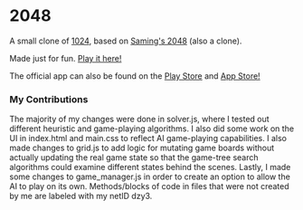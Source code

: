 # 2048
A small clone of [1024](https://play.google.com/store/apps/details?id=com.veewo.a1024), based on [Saming's 2048](http://saming.fr/p/2048/) (also a clone).

Made just for fun. [Play it here!](http://gabrielecirulli.github.io/2048/)

The official app can also be found on the [Play Store](https://play.google.com/store/apps/details?id=com.gabrielecirulli.app2048) and [App Store!](https://itunes.apple.com/us/app/2048-by-gabriele-cirulli/id868076805)

### My Contributions
The majority of my changes were done in solver.js, where I tested out different heuristic and game-playing algorithms. I also did some work on the UI in index.html and main.css to reflect AI game-playing capabilities. I also made changes to grid.js to add logic for mutating game boards without actually updating the real game state so that the game-tree search algorithms could examine different states behind the scenes. Lastly, I made some changes to game_manager.js in order to create an option to allow the AI to play on its own. Methods/blocks of code in files that were not created by me are labeled with my netID dzy3.
